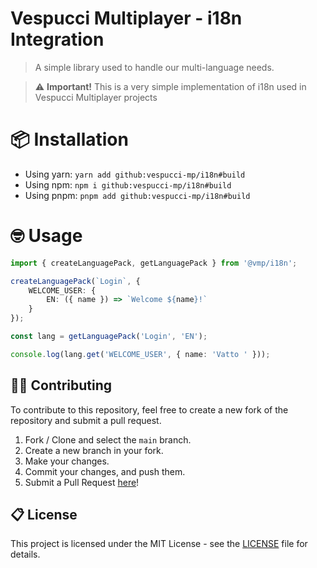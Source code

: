 # Vespucci Multiplayer - i18n Integration

> A simple library used to handle our multi-language needs.

> :warning: **Important!** This is a very simple implementation of i18n used in Vespucci Multiplayer projects

# 📦 Installation

-   Using yarn: `yarn add github:vespucci-mp/i18n#build`
-   Using npm: `npm i github:vespucci-mp/i18n#build`
-   Using pnpm: `pnpm add github:vespucci-mp/i18n#build`

# 🤓 Usage

```ts
import { createLanguagePack, getLanguagePack } from '@vmp/i18n';

createLanguagePack(`Login`, {
	WELCOME_USER: {
		EN: ({ name }) => `Welcome ${name}!`
	}
});

const lang = getLanguagePack('Login', 'EN');

console.log(lang.get('WELCOME_USER', { name: 'Vatto ' }));
```

## 👨‍💻 Contributing

To contribute to this repository, feel free to create a new fork of the repository and submit a pull request.

1. Fork / Clone and select the `main` branch.
2. Create a new branch in your fork.
3. Make your changes.
4. Commit your changes, and push them.
5. Submit a Pull Request [here](https://github.com/vespucci-mp/i18n/pulls)!

## 📋 License

This project is licensed under the MIT License - see the [LICENSE](LICENSE) file for details.
